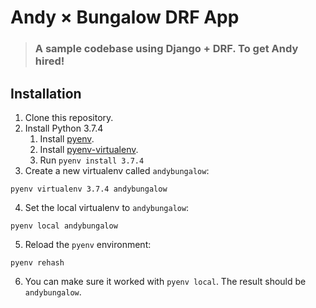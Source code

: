 # Andy × Bungalow DRF App

> ### A sample codebase using Django + DRF. To get Andy hired!

## Installation

1. Clone this repository.
2. Install Python 3.7.4
   1. Install [pyenv](https://github.com/yyuu/pyenv#installation).
   2. Install [pyenv-virtualenv](https://github.com/yyuu/pyenv-virtualenv#installation).
   3. Run `pyenv install 3.7.4`
3. Create a new virtualenv called `andybungalow`:

```
pyenv virtualenv 3.7.4 andybungalow
```

4. Set the local virtualenv to `andybungalow`:

```
pyenv local andybungalow
```

5. Reload the `pyenv` environment:

```
pyenv rehash
```

6. You can make sure it worked with `pyenv local`. The result should be `andybungalow`.
